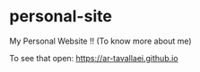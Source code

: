 # personal-site
My Personal Website !! (To know more about me)

To see that open: https://ar-tavallaei.github.io
